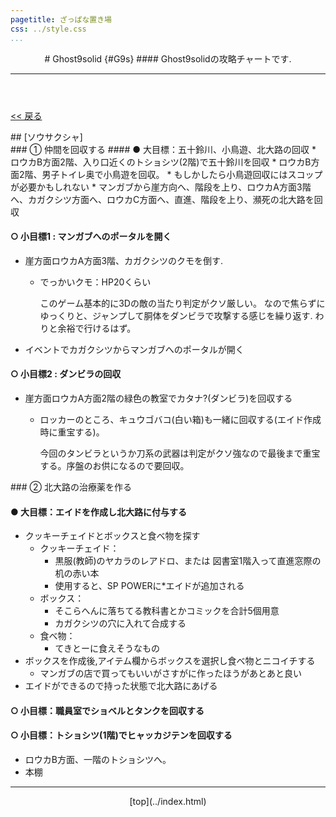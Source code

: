 ```yaml
---
pagetitle: ざっぱな置き場
css: ../style.css
...
```


<header class = "header">
# Ghost9solid {#G9s}
#### Ghost9solidの攻略チャートです.
<hr>
</header>

<div class = "content">

[ << 戻る](index.html)

<div class = "searcher">
## [ソウサクシャ]
<div class ="one" >
### ① 仲間を回収する
#### ● 大目標：五十鈴川、小鳥遊、北大路の回収
* ロウカB方面2階、入り口近くのトショシツ(2階)で五十鈴川を回収
* ロウカB方面2階、男子トイレ奥で小鳥遊を回収。
    * もしかしたら小鳥遊回収にはスコップが必要かもしれない
* マンガブから崖方向へ、階段を上り、ロウカA方面3階へ、カガクシツ方面へ、ロウカC方面へ、直進、階段を上り、瀕死の北大路を回収

#### ○ 小目標1 : マンガブへのポータルを開く
* 崖方面ロウカA方面3階、カガクシツのクモを倒す.
    * でっかいクモ：HP20くらい

        このゲーム基本的に3Dの敵の当たり判定がクソ厳しい。
        なので焦らずにゆっくりと、ジャンプして胴体をダンビラで攻撃する感じを繰り返す.
        わりと余裕で行けるはず。

* イベントでカガクシツからマンガブへのポータルが開く

#### ○ 小目標2 : ダンビラの回収
* 崖方面ロウカA方面2階の緑色の教室でカタナ?(ダンビラ)を回収する<br>
    * ロッカーのところ、キュウゴバコ(白い箱)も一緒に回収する(エイド作成時に重宝する)。

        今回のタンビラというか刀系の武器は判定がクソ強なので最後まで重宝する。序盤のお供になるので要回収。
</div>

<div class ="sec">
### ② 北大路の治療薬を作る

#### ● 大目標：エイドを作成し北大路に付与する
* クッキーチェイドとボックスと食べ物を探す
    * クッキーチェイド：
        * 黒服(教師)のヤカラのレアドロ、または 図書室1階入って直進窓際の机の赤い本
        * 使用すると、SP POWERに*エイドが追加される
    * ボックス：
        * そこらへんに落ちてる教科書とかコミックを合計5個用意
        * カガクシツの穴に入れて合成する
    * 食べ物：
        * てきとーに食えそうなもの
* ボックスを作成後,アイテム欄からボックスを選択し食べ物とニコイチする
    * マンガブの店で買ってもいいがさすがに作ったほうがあとあと良い
* エイドができるので持った状態で北大路にあげる

#### ○ 小目標：職員室でショベルとタンクを回収する

#### ○ 小目標：トショシツ(1階)でヒャッカジテンを回収する
* ロウカB方面、一階のトショシツへ。
* 本棚


</div>

</div>
</div>

<footer class ="footer">
<hr>
<p align = "center"> [top](../index.html) </p>
</footer>
